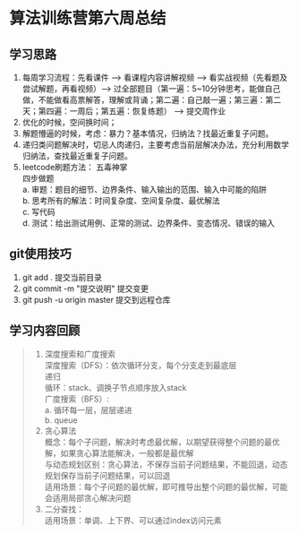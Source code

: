 # 算法训练营第六周总结
## 学习思路
1. 每周学习流程：先看课件 --> 看课程内容讲解视频 --> 看实战视频（先看题及尝试解题，再看视频）--> 过全部题目（第一遍：5~10分钟思考，能做自己做，不能做看高票解答，理解或背诵；第二遍：自己敲一遍；第三遍：第二天；第四遍：一周后；第五遍：恢复练题） --> 提交周作业
2. 优化的时候，空间换时间；
3. 解题懵逼的时候，考虑：暴力？基本情况，归纳法？找最近重复子问题。
4. 递归类问题解决时，切忌人肉递归，主要考虑当前层解决办法，充分利用数学归纳法，查找最近重复子问题。
5. leetcode刷题方法：
	五毒神掌  
   	四步做题  
   		a. 审题：题目的细节、边界条件、输入输出的范围、输入中可能的陷阱  
   		b. 思考所有的解法：时间复杂度、空间复杂度、最优解法  
   		c. 写代码  
   		d. 测试：给出测试用例、正常的测试、边界条件、变态情况、错误的输入  

## git使用技巧
1. git add . 提交当前目录
2. git commit -m "提交说明" 提交变更
3. git push -u origin master 提交到远程仓库

## 学习内容回顾
>1. 深度搜索和广度搜索  
	深度搜索（DFS）：依次循环分支，每个分支走到最底层  
		递归  
		循环：stack、调换子节点顺序放入stack  
	广度搜索（BFS）:   
		a. 循环每一层，层层递进  
		b. queue  
>2. 贪心算法  
	概念：每个子问题，解决时考虑最优解，以期望获得整个问题的最优解，如果贪心算法能解决，一般都是最优解  
	与动态规划区别：贪心算法，不保存当前子问题结果，不能回退，动态规划保存当前子问题结果，可以回退  
	适用场景：每个子问题的最优解，即可推导出整个问题的最优解，可能会适用局部贪心解决问题  
>3. 二分查找：  
	适用场景：单调、上下界、可以通过index访问元素  



